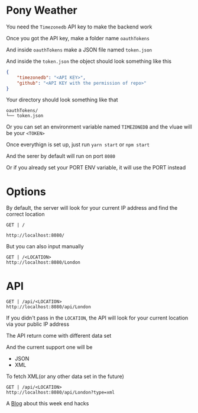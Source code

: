 # Pony Weather

You need the `Timezonedb` API key to make the backend work

Once you got the API key, make a folder name `oauthTokens`

And inside `oauthTokens` make a JSON file named `token.json`

And inside the `token.json` the object should look something like this

```json
{
    "timezonedb": "<API KEY>",
    "github": "<API KEY with the permission of repo>"
}
```

Your directory should look something like that
```
oauthTokens/
└── token.json
```

Or you can set an environment variable named `TIMEZONEDB` and the vluae will be your `<TOKEN>`

Once everythign is set up, just run `yarn start` or `npm start`

And the serer by default will run on port `8080`

Or if you already set your PORT ENV variable, it will use the PORT instead

# Options

By default, the server will look for your current IP address and find the correct location
```
GET | /

http://localhost:8080/
```

But you can also input manually
```
GET | /<LOCATION>
http://localhost:8080/London
```

# API
```
GET | /api/<LOCATION>
http://localhost:8080/api/London
```

If you didn't pass in the `LOCATION`, the API will look for your current location via your public IP address

The API return come with different data set

And the current support one will be
- JSON
- XML

To fetch XML(or any other data set in the future)
```
GET | /api/<LOCATION>
http://localhost:8080/api/London?type=xml
```

A [Blog](https://felixfong227.tumblr.com/post/160630440298/week-end-hacking-project-1-pony-weather) about this week end hacks